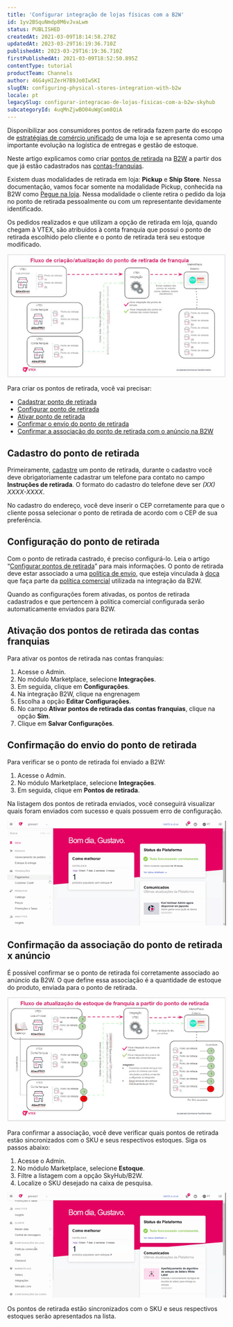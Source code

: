 ```yaml
---
title: 'Configurar integração de lojas físicas com a B2W'
id: 1yv2BSquNmdp8M6vJvaLwm
status: PUBLISHED
createdAt: 2021-03-09T18:14:58.278Z
updatedAt: 2023-03-29T16:19:36.710Z
publishedAt: 2023-03-29T16:19:36.710Z
firstPublishedAt: 2021-03-09T18:52:50.895Z
contentType: tutorial
productTeam: Channels
author: 46G4yHIZerH7B9Jo0Iw5KI
slugEN: configuring-physical-stores-integration-with-b2w
locale: pt
legacySlug: configurar-integracao-de-lojas-fisicas-com-a-b2w-skyhub
subcategoryId: 4uqMnZjwBO04uWgCom8QiA
---
```


Disponibilizar aos consumidores pontos de retirada fazem parte do escopo de [estratégias de comércio unificado](/pt/tracks/estrategias-de-comercio-unificado--3WGDRRhc3vf1MJb9zGncnv) de uma loja e se apresenta como uma importante evolução na logística de entregas e gestão de estoque. 

Neste artigo explicamos como criar [pontos de retirada](/pt/tutorial/configurar-pontos-de-retirada-pickup-points--2R5ClQiwe4KoSQgsuiOw4E) na [B2W](/pt/tracks/configurar-integracao-da-b2w--6w07SJBVqE020KIOOS8ygk) a partir dos que já estão cadastrados nas [contas-franquias](/pt/tutorial/definicoes-de-conta-franquia-e-seller-white-label--5orlGHyDHGAYciQ64oEgKa#o-que-e-uma-conta-franquia).

Existem duas modalidades de retirada em loja: **Pickup** e **Ship Store**. Nessa documentação, vamos focar somente na modalidade Pickup, conhecida na B2W como [Pegue na loja](https://blog.b2wmarketplace.com.br/2019/07/18/pegue-na-loja/). Nessa modalidade o cliente retira o pedido da loja no ponto de retirada pessoalmente ou com um representante devidamente identificado.

Os pedidos realizados e que utilizam a opção de retirada em loja, quando chegam à VTEX, são atribuídos à conta franquia que possui o ponto de retirada escolhido pelo cliente e o ponto de retirada terá seu estoque modificado.

![fluxocriacaopup](https://raw.githubusercontent.com/vtexdocs/help-center-content/refs/heads/main/docs/pt/tutorials/Integrations/Integration%20Settings/configurar-integracao-de-lojas-fisicas-com-a-b2w_1.JPG)

Para criar os pontos de retirada, você vai precisar:

- [Cadastrar ponto de retirada](#cadastro-do-ponto-de-retirada)  
- [Configurar ponto de retirada](#configuracao-do-ponto-de-retirada)
- [Ativar ponto de retirada](#ativacao-dos-pontos-de-retirada-das-contas-franquias) 
- [Confirmar o envio do ponto de retirada](#confirmacao-do-envio-do-ponto-de-retirada) 
- [Confirmar a associação do ponto de retirada com o anúncio na B2W](#confirmacao-da-associacao-do-ponto-de-retirada-x-anuncio) 

## Cadastro do ponto de retirada 

Primeiramente, [cadastre](/pt/tracks/logistica-101--13TFDwDttPl9ki9OXQhyjx/6Mk0PK5AwSVzEufC3FmtAO#admin) um ponto de retirada, durante o cadastro você deve obrigatoriamente cadastrar um telefone para contato no campo **Instruções de retirada**. O formato do cadastro do telefone deve ser *(XX) XXXX-XXXX*.

No cadastro do endereço, você deve inserir o CEP corretamente para que o cliente possa selecionar o ponto de retirada de acordo com o CEP de sua preferência.

## Configuração do ponto de retirada

Com o ponto de retirada castrado, é preciso configurá-lo. Leia o artigo “[Configurar pontos de retirada](/pt/tutorial/configurar-pontos-de-retirada-pickup-points)” para mais informações. O ponto de retirada deve estar associado a uma [política de envio](/pt/tutorial/o-que-e-uma-transportadora--7u9duMD5UQa2QQwukAWMcE?&utm_source=autocomplete), que esteja vinculada à [doca](/pt/tracks/logistica-101--13TFDwDttPl9ki9OXQhyjx/4Rr5XpzAzUPv2Eo9Mh7cEj) que faça parte da [política comercial](/pt/tutorial/o-que-e-uma-politica-comercial--563tbcL0TYKEKeOY4IAgAE) utilizada na integração da B2W. 

Quando as configurações forem ativadas, os pontos de retirada cadastrados e que pertencem à política comercial configurada serão automaticamente enviados para B2W.

## Ativação dos pontos de retirada das contas franquias 

Para ativar os pontos de retirada nas contas franquias:

1. Acesse o Admin.
2. No módulo Marketplace, selecione **Integrações**.
3. Em seguida, clique em **Configurações**.
4. Na integração B2W, clique na engrenagem <i class="fas fa-cog"></i>
5. Escolha a opção **Editar Configurações**.
6. No campo **Ativar pontos de retirada das contas franquias**, clique na opção **Sim**.
7. Clique em **Salvar Configurações**.

## Confirmação do envio do ponto de retirada 

Para verificar se o ponto de retirada foi enviado a B2W:

1. Acesse o Admin.
2. No módulo Marketplace, selecione **Integrações**.
3. Em seguida, clique em **Pontos de retirada**.

Na listagem dos pontos de retirada enviados, você conseguirá visualizar quais foram enviados com sucesso e quais possuem erro de configuração.

![Início (4)](https://raw.githubusercontent.com/vtexdocs/help-center-content/refs/heads/main/docs/pt/tutorials/Integrations/Integration%20Settings/configurar-integracao-de-lojas-fisicas-com-a-b2w_2.gif)

## Confirmação da associação do ponto de retirada x anúncio 

É possível confirmar se o ponto de retirada foi corretamente associado ao anúncio da B2W. O que define essa associação é a quantidade de estoque do produto, enviada para o ponto de retirada.

![fluxoestoquepup](https://raw.githubusercontent.com/vtexdocs/help-center-content/refs/heads/main/docs/pt/tutorials/Integrations/Integration%20Settings/configurar-integracao-de-lojas-fisicas-com-a-b2w_3.JPG)

Para confirmar a associação, você deve verificar quais pontos de retirada estão sincronizados com o SKU e seus respectivos estoques. Siga os passos abaixo:

1. Acesse o Admin.
2. No módulo Marketplace, selecione **Estoque**.
4. Filtre a listagem com a opção SkyHub/B2W.
5. Localize o SKU desejado na caixa de pesquisa.

![Início (5)](https://raw.githubusercontent.com/vtexdocs/help-center-content/refs/heads/main/docs/pt/tutorials/Integrations/Integration%20Settings/configurar-integracao-de-lojas-fisicas-com-a-b2w_4.gif)

Os pontos de retirada estão sincronizados com o SKU e seus respectivos estoques serão apresentados na lista.
